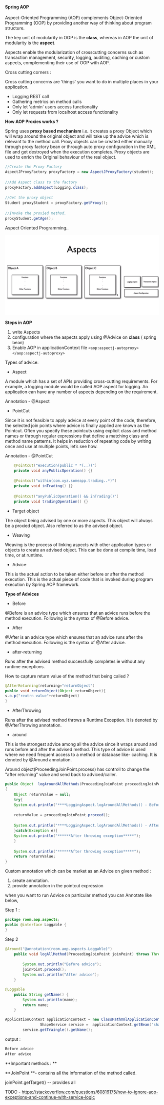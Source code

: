 #### **Spring AOP**

Aspect-Oriented Programming (AOP) complements Object-Oriented Programming (OOP) by providing another way of thinking about program structure. 

The key unit of modularity in OOP is the **class**, whereas in AOP the unit of modularity is the **aspect**.

Aspects enable the modularization of crosscutting concerns such as transaction management, security, logging, auditing, caching or  custom aspects, complementing their use of OOP with AOP.

Cross cutting corners :

Cross cutting concerns are 'things' you want to do in multiple places in your application.

- Logging REST call
- Gathering metrics on method calls
- Only let 'admin' users access functionality
- Only let requests from localhost access functionality

**How AOP Proxies  works ?**

Spring uses **proxy based mechanism** i.e. it creates a proxy Object which will wrap around the original object and will take up the advice which is relevant to the method call. Proxy objects can be created either manually through proxy factory bean or through auto proxy configuration in the XML file and get destroyed when the execution completes. Proxy objects are used to enrich the Original behaviour of the real object.

```java
//Create the Proxy Factory
AspectJProxyFactory proxyFactory = new AspectJProxyFactory(student);

//Add Aspect class to the factory
proxyFactory.addAspect(Logging.class);

//Get the proxy object
Student proxyStudent = proxyFactory.getProxy();

//Invoke the proxied method.
proxyStudent.getAge();
```

Aspect Oriented Programming..

![](https://raw.githubusercontent.com/praveenambati1233/Spring/master/AOP_concept.PNG?token=AL5BQD4PE43VJRY7KVDPDVS6PIHMU) 



**Steps in AOP**
1. write Aspects
2. configuration where the aspects apply using @Advice on **class** ( spring bean)
3. Enable AOP in applicationContext file  	`<aop:aspectj-autoproxy></aop:aspectj-autoproxy>`


Types of advice:

- Aspect 

A module which has a set of APIs providing cross-cutting requirements. For example, a logging module would be called AOP aspect for logging. An application can have any number of aspects depending on the requirement.  

Annotation - @Aspect

- PointCut

Since it is not feasible to apply advice at every point of the code, therefore, the selected join points where advice is finally applied are known as the Pointcut. Often you specify these pointcuts using explicit class and method names or through regular expressions that define a matching class and method name patterns. It helps in reduction of repeating code by writing once and use at multiple points, let’s see how.

Annotation - @PointCut


```java
    @Pointcut("execution(public * *(..))")
    private void anyPublicOperation() {}
    
    @Pointcut("within(com.xyz.someapp.trading..*)")
    private void inTrading() {}
    
    @Pointcut("anyPublicOperation() && inTrading()")
    private void tradingOperation() {}
```

- Target object

The object being advised by one or more aspects. This object will always be a proxied object. Also referred to as the advised object.

- Weaving

Weaving is the process of linking aspects with other application types or objects to create an advised object. This can be done at compile time, load time, or at runtime.

- Advice

This is the actual action to be taken either before or after the method execution. This is the actual piece of code that is invoked during program execution by Spring AOP framework.

**Type of Advices**

- Before

@Before is an advice type which ensures that an advice runs before the method execution. Following is the syntax of @Before advice.

- After

@After is an advice type which ensures that an advice runs after the method execution. Following is the syntax of @After advice.

- after-returning 

Runs after the advised method successfully completes ie without any runtime exceptions.

How to  capture return value of the method that being called ?
```java
@AfterReturning(returning="returnObject")
public void returnObject(Object returnObject){
s.o.p("reutrn value"+returnObject)
}
```

- AfterThrowing

Runs after the advised method throws a Runtime Exception. It is denoted by @AfterThrowing annotation.

- around

This is the strongest advice among all the advice since it wraps around and runs before and after the advised method. This type of advice is used where we need frequent access to a method or database like- caching. It is denoted by @Around annotation.

Around object(ProceedingJoinPoint.process) has controll to change the "after returning" value and send back to adviced/caller. 

```java
public Object  logAroundAllMethods(ProceedingJoinPoint proceedingJoinPoint) throws Throwable 
{
    Object returnValue = null;
	try{
	System.out.println("****LoggingAspect.logAroundAllMethods() - Before method call");
     
    returnValue = proceedingJoinPoint.proceed();
     
    System.out.println("****LoggingAspect.logAroundAllMethods() - After method call");
	}catch(Exception e){
	System.out.println("******After throwing exception*****");
	}
	
	System.out.println("******After throwing exception*****");
	return returnValue;
}

```

 Custom annotation which can be market as an Advice on given  method : 
 
 1. create annotation.
 2. provide annotation in the pointcut expression

when you want to run Advice on particular method  you can Annotate like below,

Step 1 :

```java
package room.aop.aspects;
public @interface Loggable {
}
```
Step 2

```java
@Around("@annotation(room.aop.aspects.Loggable)")
	public void logAllMethod(ProceedingJoinPoint joinPoint) throws Throwable{
	
		System.out.println("Before advice");
		joinPoint.proceed();
		System.out.println("After advice");
	}
```

```java
@Loggable
	public String getName() {
		System.out.println(name);
		return name;
	}
```
	
```java
ApplicationContext applicationContext = new ClassPathXmlApplicationContext("spring-context.xml");
				ShapeService service =  applicationContext.getBean("shapeService",ShapeService.class);
		service.getTraingle().getName();
```
output :
```java
Before advice
After advice
```


**Important methods  : **

**JoinPoint **-  contains all the information of the method called. 

joinPoint.getTarget() -- provides all





TODO -  https://stackoverflow.com/questions/60816175/how-to-ignore-aop-exceptions-and-continue-with-service-logic
